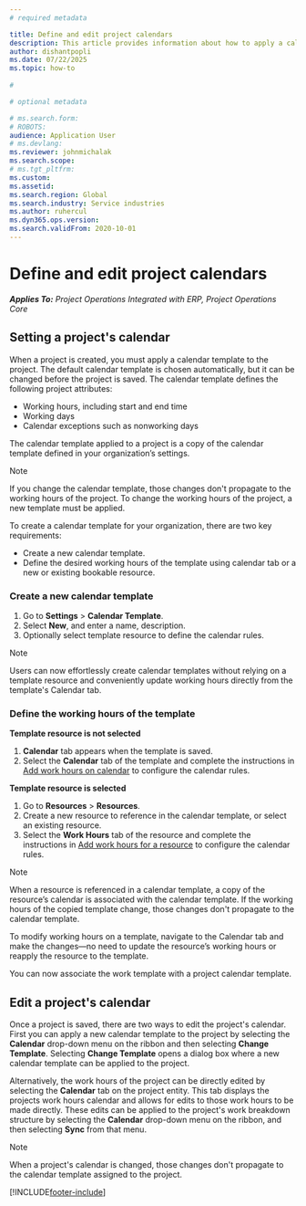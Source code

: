 ```yaml
---
# required metadata

title: Define and edit project calendars
description: This article provides information about how to apply a calendar template to a project to track the project schedule.
author: dishantpopli
ms.date: 07/22/2025
ms.topic: how-to
 
#

# optional metadata

# ms.search.form: 
# ROBOTS: 
audience: Application User
# ms.devlang: 
ms.reviewer: johnmichalak
ms.search.scope: 
# ms.tgt_pltfrm: 
ms.custom: 
ms.assetid: 
ms.search.region: Global
ms.search.industry: Service industries
ms.author: ruhercul
ms.dyn365.ops.version: 
ms.search.validFrom: 2020-10-01
---
```


# Define and edit project calendars

_**Applies To:** Project Operations Integrated with ERP, Project Operations Core_

## Setting a project's calendar

When a project is created, you must apply a calendar template to the project. The default calendar template is chosen automatically, but it can be changed before the project is saved. The calendar template defines the following project attributes:

- Working hours, including start and end time
- Working days
- Calendar exceptions such as nonworking days

The calendar template applied to a project is a copy of the calendar template defined in your organization’s settings.

> [!NOTE]
> If you change the calendar template, those changes don't propagate to the working hours of the project. To change the working hours of the project, a new template must be applied.

To create a calendar template for your organization, there are two key requirements:

- Create a new calendar template.
- Define the desired working hours of the template using calendar tab or a new or existing bookable resource.

### Create a new calendar template

1. Go to **Settings** \> **Calendar Template**.
2. Select **New**, and enter a name, description.
3. Optionally select template resource to define the calendar rules.

> [!NOTE]
> Users can now effortlessly create calendar templates without relying on a template resource and conveniently update working hours directly from the template's Calendar tab.

### Define the working hours of the template

**Template resource is not selected**
1. **Calendar** tab appears when the template is saved.
2. Select the **Calendar** tab of the template and complete the instructions in [Add work hours on calendar](/dynamics365/field-service/set-work-hours-resource) to configure the calendar rules.

**Template resource is selected**

1. Go to **Resources** \> **Resources**.
3. Create a new resource to reference in the calendar template, or select an existing resource.
3. Select the **Work Hours** tab of the resource and complete the instructions in [Add work hours for a resource](/dynamics365/field-service/set-work-hours-resource) to configure the calendar rules.


> [!NOTE]
> When a resource is referenced in a calendar template, a copy of the resource’s calendar is associated with the calendar template. If the working hours of the copied template change, those changes don't propagate to the calendar template.
> 
> To modify working hours on a template, navigate to the Calendar tab and make the changes—no need to update the resource’s working hours or reapply the resource to the template.

You can now associate the work template with a project calendar template.

## Edit a project's calendar

Once a project is saved, there are two ways to edit the project's calendar. First you can apply a new calendar template to the project by selecting the **Calendar** drop-down menu on the ribbon and then selecting **Change Template**. Selecting **Change Template** opens a dialog box where a new calendar template can be applied to the project.

Alternatively, the work hours of the project can be directly edited by selecting the **Calendar** tab on the project entity. This tab displays the projects work hours calendar and allows for edits to those work hours to be made directly. These edits can be applied to the project's work breakdown structure by selecting the **Calendar** drop-down menu on the ribbon, and then selecting **Sync** from that menu.

> [!NOTE]
> When a project's calendar is changed, those changes don't propagate to the calendar template assigned to the project.

[!INCLUDE[footer-include](../includes/footer-banner.md)]

